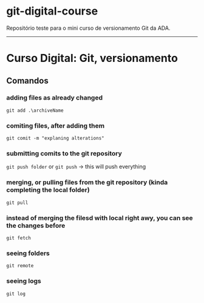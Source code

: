 # git-digital-course
Repositório teste para o mini curso de versionamento Git da ADA.
______________________________

# Curso Digital: Git, versionamento

## Comandos

### adding files as already changed
<code>git add .\archiveName</code>

### comiting files, after adding them
<code>git comit -m "explaning alterations"</code>

### submitting comits to the git repository
<code>git push folder</code>
or
<code>git push</code> -> this will push everything

### merging, or pulling files from the git repository (kinda completing the local folder)
<code>git pull</code>

### instead of merging the filesd with local right awy, you can see the changes before
<code>git fetch</code>

### seeing folders
<code>git remote</code>

### seeing logs
<code>git log</code>
